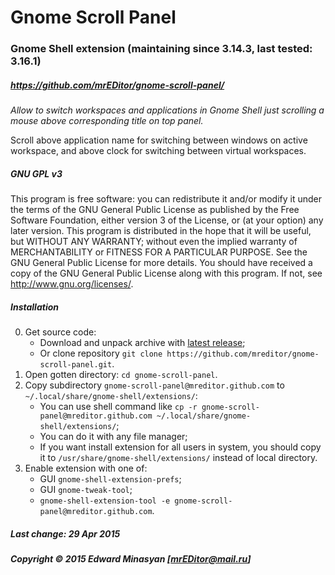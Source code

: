 # Gnome Scroll Panel
### Gnome Shell extension (maintaining since 3.14.3, last tested: 3.16.1)
##### *<https://github.com/mrEDitor/gnome-scroll-panel/>*
*Allow to switch workspaces and applications in Gnome Shell just scrolling a mouse above corresponding title on top panel.*

Scroll above application name for switching between windows on active workspace, and above clock for switching between virtual workspaces.
##### GNU GPL v3
This program is free software: you can redistribute it and/or modify it under the terms of the GNU General Public License as published by the Free Software Foundation, either version 3 of the License, or (at your option) any later version. This program is distributed in the hope that it will be useful, but WITHOUT ANY WARRANTY; without even the implied warranty of MERCHANTABILITY or FITNESS FOR A PARTICULAR PURPOSE. See the GNU General Public License for more details. You should have received a copy of the GNU General Public License along with this program. If not, see <http://www.gnu.org/licenses/>.
##### Installation
0. Get source code:
   * Download and unpack archive with [latest release](https://github.com/mreditor/gnome-scroll-panel/releases/latest/);
   * Or clone repository `git clone https://github.com/mreditor/gnome-scroll-panel.git`.
1. Open gotten directory: `cd gnome-scroll-panel`.
2. Copy subdirectory `gnome-scroll-panel@mreditor.github.com` to `~/.local/share/gnome-shell/extensions/`:
   * You can use shell command like `cp -r gnome-scroll-panel@mreditor.github.com ~/.local/share/gnome-shell/extensions/`;
   * You can do it with any file manager;
   * If you want install extension for all users in system, you should copy it to `/usr/share/gnome-shell/extensions/` instead of local directory.
3. Enable extension with one of:
   * GUI `gnome-shell-extension-prefs`;
   * GUI `gnome-tweak-tool`;
   * `gnome-shell-extension-tool -e gnome-scroll-panel@mreditor.github.com`.

##### Last change: 29 Apr 2015
##### Copyright © 2015 Edward Minasyan [<mrEDitor@mail.ru>]
